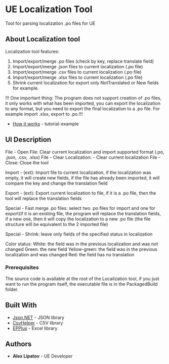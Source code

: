 # UE Localization Tool
Tool for parsing localization .po files for UE

## About Localization tool

Localization tool features:

1) Import/export/merge .po files (check by key, replace translate field)
2) Import/export/merge .json files to current localization (.po file)
3) Import/export/merge .csv files to current localization (.po file)
4) Import/export/merge .xlsx files to current localization (.po file)
5) Shrink current localization for export only NotTranslated or New fields for example.

!!! One important thing: The program does not support creation of .po files, it only works with what has been imported, you can export the localization to any format, but you need to export the final localization to a .po file. For example import .xlsx, export to .po.!!!

* [How it works](https://www.youtube.com/watch?v=eYbAv_A5AcY) - tutorial-example

## UI Description

File - Open File: Clear current localization and import supported format (.po, .json, .csv, .xlsx)
File - Clear Localization: - Clear current localization
File - Close: Close the tool

Import - (ext): Import file to current localization, if the localization was empty, it will create new fields, if the file has already been imported, it will compare the key and change the translation field

Export - (ext): Export current localization to file, if it is a .po file, then the tool will replace the translation fields

Special - Fast merge .po files: select two .po files for import and one for export(if it is an existing file, the program will replace the translation fields, if a new one, then it will copy the localization to a new .po file (the file structure will be equivalent to the 2 imported file) 

Special - Shrink: leave only fields of the specified status in localization

Color status: 
White: the field was in the previous localization and was not changed
Green: the new field
Yellow-green: the field was in the previous localization and was changed
Red: the field has no translation


### Prerequisites

The source code is available at the root of the Localization tool, if you just want to run the program itself, the executable file is in the PackagedBuild folder.

## Built With

* [Json.NET](https://www.newtonsoft.com/json) - JSON library
* [CsvHelper](https://joshclose.github.io/CsvHelper/) - CSV library
* [EPPlus](https://epplussoftware.com/) - Excel library

## Authors

* **Alex Lipatov** - UE Developer
